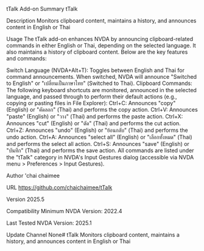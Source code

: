 tTalk Add-on
Summary
tTalk

Description
Monitors clipboard content, maintains a history, and announces content in English or Thai

Usage
The tTalk add-on enhances NVDA by announcing clipboard-related commands in either English or Thai, depending on the selected language. It also maintains a history of clipboard content. Below are the key features and commands:

Switch Language (NVDA+Alt+T): Toggles between English and Thai for command announcements. When switched, NVDA will announce "Switched to English" or "เปลี่ยนเป็นภาษาไทย" (Switched to Thai).
Clipboard Commands: The following keyboard shortcuts are monitored, announced in the selected language, and passed through to perform their default actions (e.g., copying or pasting files in File Explorer):
Ctrl+C: Announces "copy" (English) or "คัดลอก" (Thai) and performs the copy action.
Ctrl+V: Announces "paste" (English) or "วาง" (Thai) and performs the paste action.
Ctrl+X: Announces "cut" (English) or "ตัด" (Thai) and performs the cut action.
Ctrl+Z: Announces "undo" (English) or "ย้อนกลับ" (Thai) and performs the undo action.
Ctrl+A: Announces "select all" (English) or "เลือกทั้งหมด" (Thai) and performs the select all action.
Ctrl+S: Announces "save" (English) or "บันทึก" (Thai) and performs the save action.
All commands are listed under the "tTalk" category in NVDA's Input Gestures dialog (accessible via NVDA menu > Preferences > Input Gestures).

Author
'chai chaimee

URL
https://github.com/chaichaimee/tTalk

Version
2025.5

Compatibility
Minimum NVDA Version: 2022.4

Last Tested NVDA Version: 2025.1

Update Channel
None# tTalk
Monitors clipboard content, maintains a history, and announces content in English or Thai
